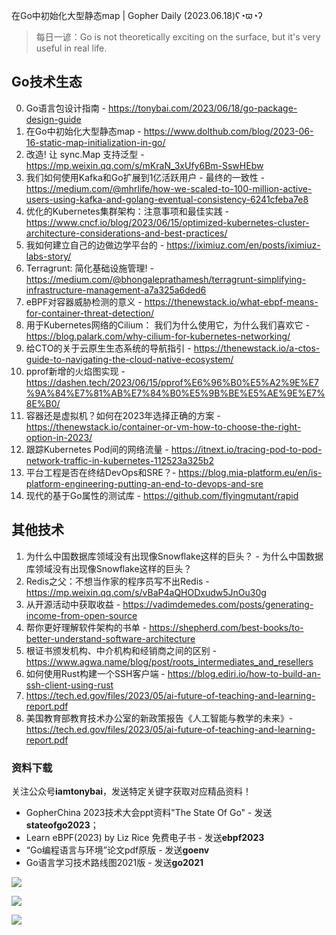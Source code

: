 在Go中初始化大型静态map | Gopher Daily (2023.06.18)ʕ◔ϖ◔ʔ

>每日一谚：Go is not theoretically exciting on the surface, but it's very useful in real life.

## Go技术生态

0. Go语言包设计指南 - https://tonybai.com/2023/06/18/go-package-design-guide
1. 在Go中初始化大型静态map - https://www.dolthub.com/blog/2023-06-16-static-map-initialization-in-go/
2. 改造! 让 sync.Map 支持泛型 - https://mp.weixin.qq.com/s/mKraN_3xUfy6Bm-SswHEbw
3. 我们如何使用Kafka和Go扩展到1亿活跃用户 - 最终的一致性 - https://medium.com/@mhrlife/how-we-scaled-to-100-million-active-users-using-kafka-and-golang-eventual-consistency-6241cfeba7e8
4. 优化的Kubernetes集群架构：注意事项和最佳实践 - https://www.cncf.io/blog/2023/06/15/optimized-kubernetes-cluster-architecture-considerations-and-best-practices/
5. 我如何建立自己的边做边学平台的 - https://iximiuz.com/en/posts/iximiuz-labs-story/
6. Terragrunt: 简化基础设施管理! - https://medium.com/@bhongaleprathamesh/terragrunt-simplifying-infrastructure-management-a7a325a6ded6
7. eBPF对容器威胁检测的意义 - https://thenewstack.io/what-ebpf-means-for-container-threat-detection/
8. 用于Kubernetes网络的Cilium： 我们为什么使用它，为什么我们喜欢它 - https://blog.palark.com/why-cilium-for-kubernetes-networking/
9. 给CTO的关于云原生生态系统的导航指引 - https://thenewstack.io/a-ctos-guide-to-navigating-the-cloud-native-ecosystem/
10. pprof新增的火焰图实现 - https://dashen.tech/2023/06/15/pprof%E6%96%B0%E5%A2%9E%E7%9A%84%E7%81%AB%E7%84%B0%E5%9B%BE%E5%AE%9E%E7%8E%B0/
11. 容器还是虚拟机？如何在2023年选择正确的方案 - https://thenewstack.io/container-or-vm-how-to-choose-the-right-option-in-2023/
12. 跟踪Kubernetes Pod间的网络流量 - https://itnext.io/tracing-pod-to-pod-network-traffic-in-kubernetes-112523a325b2
13. 平台工程是否在终结DevOps和SRE？- https://blog.mia-platform.eu/en/is-platform-engineering-putting-an-end-to-devops-and-sre
14. 现代的基于Go属性的测试库 - https://github.com/flyingmutant/rapid

## 其他技术

1. 为什么中国数据库领域没有出现像Snowflake这样的巨头？ - 为什么中国数据库领域没有出现像Snowflake这样的巨头？
2. Redis之父：不想当作家的程序员写不出Redis - https://mp.weixin.qq.com/s/vBaP4aQHODxudw5JnOu30g
3. 从开源活动中获取收益 - https://vadimdemedes.com/posts/generating-income-from-open-source
4. 帮你更好理解软件架构的书单 - https://shepherd.com/best-books/to-better-understand-software-architecture
5. 根证书颁发机构、中介机构和经销商之间的区别 - https://www.agwa.name/blog/post/roots_intermediates_and_resellers
6. 如何使用Rust构建一个SSH客户端 - https://blog.ediri.io/how-to-build-an-ssh-client-using-rust
7. https://tech.ed.gov/files/2023/05/ai-future-of-teaching-and-learning-report.pdf
8. 美国教育部教育技术办公室的新政策报告《人工智能与教学的未来》- https://tech.ed.gov/files/2023/05/ai-future-of-teaching-and-learning-report.pdf

### 资料下载

关注公众号**iamtonybai**，发送特定关键字获取对应精品资料！

* GopherChina 2023技术大会ppt资料"The State Of Go" - 发送**stateofgo2023**；
* Learn eBPF(2023) by Liz Rice 免费电子书 - 发送**ebpf2023**
* “Go编程语言与环境”论文pdf原版 - 发送**goenv**
* Go语言学习技术路线图2021版 - 发送**go2021**

![](https://mmbiz.qpic.cn/mmbiz_png/cH6WzfQ94mb54jsFJZ3Knmz8obUsf3PBShthmdSw5E01TcYmUReGkj0BWpxHak1HlnlzHvLmKax53YSGr7aNlA/0?wx_fmt=png)

![](https://mmbiz.qpic.cn/mmbiz_png/cH6WzfQ94mZsOgPXTXZgWiaE03ib9r9WFJXC6xJCA5Y6VSesOZqlGxYfODibvR7UPGxiaM7SZZNQZkRtggPXEfBdwQ/0?wx_fmt=png)

![](https://mmbiz.qpic.cn/mmbiz_png/cH6WzfQ94mb54jsFJZ3Knmz8obUsf3PBrSoqeMvoWCticN2cpU64fJ0FYQdXJhP7ia7WRh8628uOAsQYeE2NibRRw/0?wx_fmt=png)

